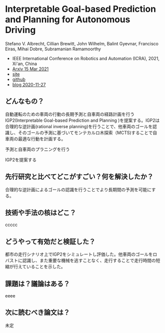 # Interpretable Goal-based Prediction and Planning for Autonomous Driving

Stefano V. Albrecht, Cillian Brewitt, John Wilhelm, Balint Gyevnar, Francisco Eiras, Mihai Dobre, Subramanian Ramamoorthy

* IEEE International Conference on Robotics and Automation (ICRA), 2021, Xi'an, China
* [Arxiv 15 Mar 2021](https://arxiv.org/abs/2002.02277)
* [site](https://www.five.ai/igp2)
* [github](https://github.com/uoe-agents/IGP2)
* [blog 2020-11-27](https://agents.inf.ed.ac.uk/blog/interpretable-prediction-planning-autonomous-driving/)

## どんなもの？

自動運転のための車両の行動の長期予測と自車両の経路計画を行うIGP2(Interpretable Goal-based Prediction and Planning )を提案する。IGP2は合理的な逆計画(rational inverse planning)を行うことで、他車両のゴールを認識し、そのゴールの予測に基づいてモンテカルロ木探索（MCTS)することで自車両の最適な行動を計画する。

予測と自車両のプラニングを行う

IGP2を提案する

## 先行研究と比べてどこがすごい？何を解決したか？

合理的な逆計画によるゴールの認識を行うことでより長期間の予測を可能にする。

## 技術や手法の核はどこ？

ccccc

## どうやって有効だと検証した？

都市の走行シナリオ上でIGP2をシミュレートし評価した。他車両のゴールをロバストに認識し、また重要な機械を逃すことなく、走行することで走行時間の短縮が行えていることを示した。

## 課題は？議論はある？

eeee

## 次に読むべき論文は？

未定

